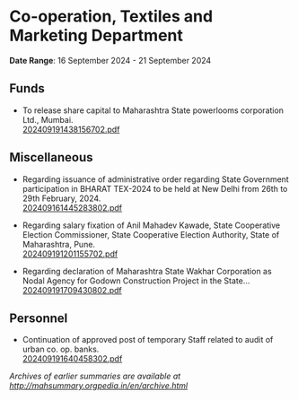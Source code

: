 # Co-operation, Textiles and Marketing Department

**Date Range**: 16 September 2024 - 21 September 2024


## Funds
- To release share capital to Maharashtra State powerlooms corporation Ltd., Mumbai.\
  [202409191438156702.pdf](https://gr.maharashtra.gov.in/Site/Upload/Government%20Resolutions/English/202409191438156702.pdf)

## Miscellaneous
- Regarding issuance of administrative order regarding State Government participation in BHARAT TEX-2024 to be held at New Delhi from 26th to 29th February, 2024.\
  [202409161445283802.pdf](https://gr.maharashtra.gov.in/Site/Upload/Government%20Resolutions/English/202409161445283802.pdf)

- Regarding salary fixation of Anil Mahadev Kawade, State Cooperative Election Commissioner, State Cooperative Election Authority, State of Maharashtra, Pune.\
  [202409191201155702.pdf](https://gr.maharashtra.gov.in/Site/Upload/Government%20Resolutions/English/202409191201155702.pdf)

- Regarding declaration of Maharashtra State Wakhar Corporation as Nodal Agency for Godown Construction Project in the State...\
  [202409191709430802.pdf](https://gr.maharashtra.gov.in/Site/Upload/Government%20Resolutions/English/202409191709430802.pdf)

## Personnel
- Continuation of approved post of temporary Staff related to audit of urban co. op. banks.\
  [202409191640458302.pdf](https://gr.maharashtra.gov.in/Site/Upload/Government%20Resolutions/English/202409191640458302.pdf)


*Archives of earlier summaries are available at http://mahsummary.orgpedia.in/en/archive.html*
